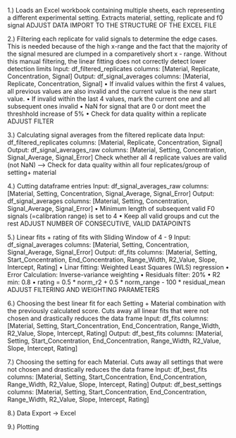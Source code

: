 1.) Loads an Excel workbook containing multiple sheets, each representing a different experimental setting. Extracts material, setting, replicate and f0 signal
  ADJUST DATA IMPORT TO THE STRUCTURE OF THE EXCEL FILE

2.) Filtering each replicate for valid signals to determine the edge cases. This is needed because of the high x-range and the fact that the majority of the signal mesured are clumped in a comparetively short x - range. Without this manual filtering, the linear fitting does not correctly detect lower detection limits Input: df_filtered_replicates columns: [Material, Replicate, Concentration, Signal] Output: df_signal_averages columns: [Material, Replicate, Concentration, Signal] • If invalid values within the first 4 values, all previous values are also invalid and the current value is the new start value. • If invalid within the last 4 values, mark the current one and all subsequent ones invalid • NaN for signal that are 0 or dont meet the threshhold increase of 5% • Check for data quality within a replicate
  ADJUST FILTER
  
3.) Calculating signal averages from the filtered replicate data Input: df_filtered_replicates columns: [Material, Replicate, Concentration, Signal] Output: df_signal_averages_raw columns: [Material, Setting, Concentration, Signal_Average, Signal_Error] Check whether all 4 replicate values are valid (not NaN) --> Check for data quality within all four replicates/group of setting+ material

4.) Cutting dataframe entries Input: df_signal_averages_raw columns: [Material, Setting, Concentration, Signal_Average, Signal_Error] Output: df_signal_averages columns: [Material, Setting, Concentration, Signal_Average, Signal_Error] • Minimum length of subsequent valid F0 signals (=calibration range) is set to 4 • Keep all valid groups and cut the rest
  ADJUST NUMBER OF CONSECUTIVE, VALID DATAPOINTS

5.) Linear fits + rating of fits with Sliding Window of 4 - 9 Input: df_signal_averages columns: [Material, Setting, Concentration, Signal_Average, Signal_Error] Output: df_fits columns: [Material, Setting, Start_Concentration, End_Concentration, Range_Width, R2_Value, Slope, Intercept, Rating]
• Linar fitting: Weighted Least Squares (WLS) regression • Error Calculation: Inverse-variance weighting
• Residuals filter: 20% • R2 min: 0.8 • rating = 0.5 * norm_r2 + 0.5 * norm_range - 100 * residual_mean 
ADJUST FILTERING AND WEIGHTING PARAMETERS

6.) Choosing the best linear fit for each Setting + Material combination with the previously calculated score. Cuts away all linear fits that were not chosen and drastically reduces the data frame Input: df_fits columns: [Material, Setting, Start_Concentration, End_Concentration, Range_Width, R2_Value, Slope, Intercept, Rating]
Output: df_best_fits columns: [Material, Setting, Start_Concentration, End_Concentration, Range_Width, R2_Value, Slope, Intercept, Rating]

7.) Choosing the setting for each Material. Cuts away all settings that were not chosen and drastically reduces the data frame Input: df_best_fits columns: [Material, Setting, Start_Concentration, End_Concentration, Range_Width, R2_Value, Slope, Intercept, Rating] Output: df_best_settings columns: [Material, Setting, Start_Concentration, End_Concentration, Range_Width, R2_Value, Slope, Intercept, Rating]

8.) Data Export -> Excel

9.) Plotting
